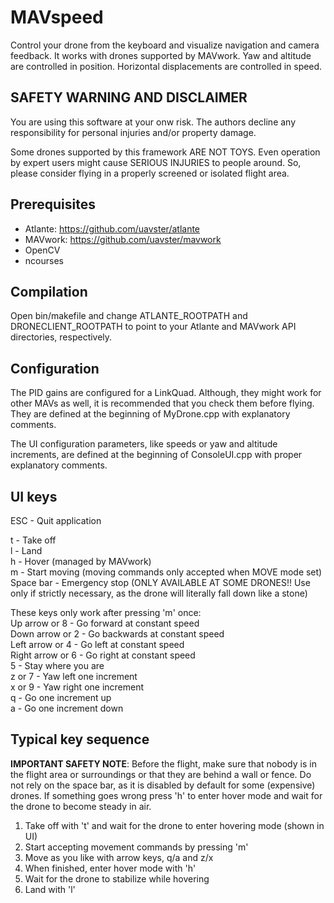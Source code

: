 MAVspeed
========
Control your drone from the keyboard and visualize navigation and camera feedback. It works with drones supported by MAVwork. Yaw and altitude are controlled in position. Horizontal displacements are controlled in speed.

SAFETY WARNING AND DISCLAIMER
-----------------------------
You are using this software at your onw risk. The authors decline any responsibility for personal injuries and/or property damage.

Some drones supported by this framework ARE NOT TOYS. Even operation by expert users might cause SERIOUS INJURIES to people around. So, please consider flying in a properly screened or isolated flight area.

Prerequisites
-------------
- Atlante: https://github.com/uavster/atlante
- MAVwork: https://github.com/uavster/mavwork
- OpenCV
- ncourses

Compilation
-----------
Open bin/makefile and change ATLANTE\_ROOTPATH and DRONECLIENT\_ROOTPATH to point to your Atlante and MAVwork API directories, respectively.

Configuration
-------------
The PID gains are configured for a LinkQuad. Although, they might work for other MAVs as well, it is recommended that you check them before flying. They are defined at the beginning of MyDrone.cpp with explanatory comments.

The UI configuration parameters, like speeds or yaw and altitude increments, are defined at the beginning of ConsoleUI.cpp with proper explanatory comments.

UI keys
-------
ESC - Quit application

t - Take off  
l - Land  
h - Hover (managed by MAVwork)  
m - Start moving (moving commands only accepted when MOVE mode set)  
Space bar - Emergency stop (ONLY AVAILABLE AT SOME DRONES!! Use only if strictly necessary, as the drone will literally fall down like a stone)  
  
These keys only work after pressing 'm' once:  
Up arrow or 8 - Go forward at constant speed  
Down arrow or 2 - Go backwards at constant speed  
Left arrow or 4 - Go left at constant speed  
Right arrow or 6 - Go right at constant speed  
5 - Stay where you are  
z or 7 - Yaw left one increment  
x or 9 - Yaw right one increment  
q - Go one increment up  
a - Go one increment down  

Typical key sequence
--------------------
**IMPORTANT SAFETY NOTE**: Before the flight, make sure that nobody is in the flight area or surroundings or that they are behind a wall or fence. Do not rely on the space bar, as it is disabled by default for some (expensive) drones. If something goes wrong press 'h' to enter hover mode and wait for the drone to become steady in air.

1. Take off with 't' and wait for the drone to enter hovering mode (shown in UI)
2. Start accepting movement commands by pressing 'm'
3. Move as you like with arrow keys, q/a and z/x
4. When finished, enter hover mode with 'h'
5. Wait for the drone to stabilize while hovering
6. Land with 'l'

